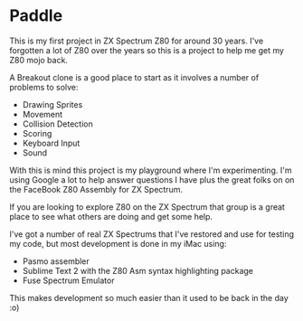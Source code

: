 # Paddle

This is my first project in ZX Spectrum Z80 for around 30 years. I've forgotten a lot of Z80 over the years so this is a project to help me get my Z80 mojo back.

A Breakout clone is a good place to start as it involves a number of problems to solve:
* Drawing Sprites
* Movement
* Collision Detection
* Scoring
* Keyboard Input
* Sound

With this is mind this project is my playground where I'm experimenting. I'm using Google a lot to help answer questions I have plus the great folks on on the FaceBook Z80 Assembly for ZX Spectrum.

If you are looking to explore Z80 on the ZX Spectrum that group is a great place to see what others are doing and get some help.

I've got a number of real ZX Spectrums that I've restored and use for testing my code, but most development is done in my iMac using:

* Pasmo assembler
* Sublime Text 2 with the Z80 Asm syntax highlighting package
* Fuse Spectrum Emulator

This makes development so much easier than it used to be back in the day :o)

